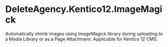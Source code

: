 # DeleteAgency.Kentico12.ImageMagick
Automatically shrink images using ImageMagick library during uploading to a Media Library or as a Page Attachment. Applicable for Kentico 12 CMS.
